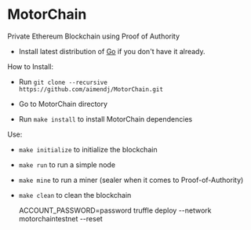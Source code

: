 # MotorChain
Private Ethereum Blockchain using Proof of Authority

* Install latest distribution of [Go](https://golang.org/doc/install) if you don't have it already.

How to Install:

* Run `git clone --recursive https://github.com/aimendj/MotorChain.git`

* Go to MotorChain directory

* Run `make install` to install MotorChain dependencies

Use: 

* `make initialize` to initialize the blockchain
  
* `make run` to run a simple node

* `make mine` to run a miner (sealer when it comes to Proof-of-Authority)
  
* `make clean` to clean the blockchain


  ACCOUNT_PASSWORD=password truffle deploy --network motorchaintestnet --reset
